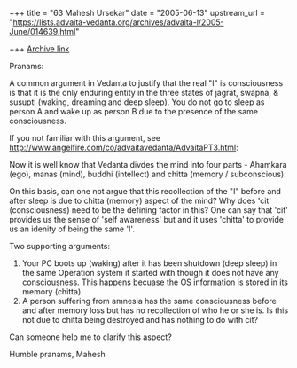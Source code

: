 +++
title = "63 Mahesh Ursekar"
date = "2005-06-13"
upstream_url = "https://lists.advaita-vedanta.org/archives/advaita-l/2005-June/014639.html"

+++
[Archive link](https://lists.advaita-vedanta.org/archives/advaita-l/2005-June/014639.html)

Pranams:

A common argument in Vedanta to justify that the real "I" is consciousness 
is that it is the only enduring entity in the three states of jagrat, 
swapna, & susupti (waking, dreaming and deep sleep). You do not go to sleep 
as person A and wake up as person B due to the presence of the same 
consciousness.

If you not familiar with this argument, see 
http://www.angelfire.com/co/advaitavedanta/AdvaitaPT3.html:

Now it is well know that Vedanta divdes the mind into four parts - Ahamkara 
(ego), manas (mind), buddhi (intellect) and chitta (memory / subconscious).

On this basis, can one not argue that this recollection of the "I" before 
and after sleep is due to chitta (memory) aspect of the mind? Why does 'cit' 
(consciousness) need to be the defining factor in this? One can say that 
'cit' provides us the sense of 'self awareness' but and it uses 'chitta' to 
provide us an idenity of being the same 'I'.


Two supporting arguments:
1. Your PC boots up (waking) after it has been shutdown (deep sleep) in the 
same Operation system it started with though it does not have any 
consciousness. This happens becuase the OS information is stored in its 
memory (chitta).
2. A person suffering from amnesia has the same consciousness before and 
after memory loss but has no recollection of who he or she is. Is this not 
due to chitta being destroyed and has nothing to do with cit?

Can someone help me to clarify this aspect?

Humble pranams, Mahesh

